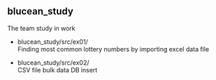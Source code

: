 ## blucean_study
The team study in work

- blucean_study/src/ex01/<br>
Finding most common lottery numbers by importing excel data file

- blucean_study/src/ex02/<br>
CSV file bulk data DB insert
